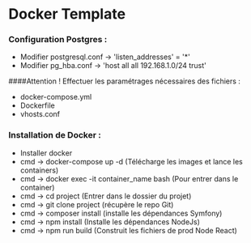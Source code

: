 # Docker Template

### Configuration Postgres :
* Modifier postgresql.conf -> 'listen_addresses' = '*'
* Modifier pg_hba.conf -> 'host all all 192.168.1.0/24 trust'

####Attention ! Effectuer les paramétrages nécessaires des fichiers :
* docker-compose.yml
* Dockerfile
* vhosts.conf

### Installation de Docker :
* Installer docker 
* cmd -> docker-compose up -d (Télécharge les images et lance les containers)
* cmd -> docker exec -it container_name bash (Pour entrer dans le container)
* cmd -> cd project (Entrer dans le dossier du projet)
* cmd -> git clone project (récupère le repo Git)
* cmd -> composer install (installe les dépendances Symfony) 
* cmd -> npm install (Installe les dépendances NodeJs)
* cmd -> npm run build (Construit les fichiers de prod Node React)
 